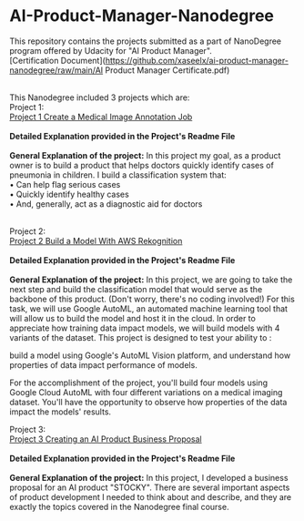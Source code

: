 # AI-Product-Manager-Nanodegree
This repository contains the projects submitted as a part of NanoDegree program offered by Udacity for "AI Product Manager". </br>
[Certification Document](https://github.com/xaseelx/ai-product-manager-nanodegree/raw/main/AI Product Manager Certificate.pdf) </br></br>

This Nanodegree included 3 projects which are:
</br>
Project 1: </br>
[Project 1 Create a Medical Image Annotation Job](https://github.com/xAseelx/AI-Product-Manager-Nanodegree/tree/Project-1-Create-a-Medical-Image-Annotation-Job) </br></br>
**Detailed Explanation provided in the Project's Readme File** </br></br>
**General Explanation of the project:**
In this project my goal, as a product owner is to build a product that helps doctors quickly identify cases of pneumonia in children. I build a classification system that:
</br>
• Can help flag serious cases
</br>
• Quickly identify healthy cases
</br>
• And, generally, act as a diagnostic aid for doctors
</br></br>


Project 2:</br>
[Project 2 Build a Model With AWS Rekognition](https://github.com/xAseelx/AI-Product-Manager-Nanodegree/tree/Project-2-Build-a-Model-With-AWS-Rekognition)</br></br>
**Detailed Explanation provided in the Project's Readme File** </br></br>
**General Explanation of the project:**
In this project, we are going to take the next step and build the classification model that would serve as the backbone of this product. (Don't worry, there's no coding involved!) For this task, we will use Google AutoML, an automated machine learning tool that will allow us to build the model and host it in the cloud. In order to appreciate how training data impact models, we will build models with 4 variants of the dataset. This project is designed to test your ability to :

  build a model using Google's AutoML Vision platform, and
    understand how properties of data impact performance of models.

For the accomplishment of the project, you'll build four models using Google Cloud AutoML with four different variations on a medical imaging dataset. You'll have the opportunity to observe how properties of the data impact the models' results.


Project 3:</br>
[Project 3 Creating an AI Product Business Proposal](https://github.com/xAseelx/AI-Product-Manager-Nanodegree/tree/Project-3-Creating-an-AI-Product-Business-Proposal)</br></br>
**Detailed Explanation provided in the Project's Readme File** </br></br>
**General Explanation of the project:**
In this project, I developed a business proposal for an AI product "STOCKY". There are several important aspects of product development I needed to think about and describe, and they are exactly the topics covered in the Nanodegree final course. 
